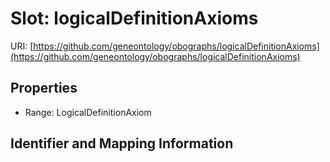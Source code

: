 # Slot: logicalDefinitionAxioms

URI: [https://github.com/geneontology/obographs/logicalDefinitionAxioms](https://github.com/geneontology/obographs/logicalDefinitionAxioms)



<!-- no inheritance hierarchy -->


## Properties

 * Range: LogicalDefinitionAxiom



## Identifier and Mapping Information





